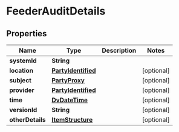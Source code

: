 

# FeederAuditDetails

## Properties

Name | Type | Description | Notes
------------ | ------------- | ------------- | -------------
**systemId** | **String** |  | 
**location** | [**PartyIdentified**](PartyIdentified.md) |  |  [optional]
**subject** | [**PartyProxy**](PartyProxy.md) |  |  [optional]
**provider** | [**PartyIdentified**](PartyIdentified.md) |  |  [optional]
**time** | [**DvDateTime**](DvDateTime.md) |  |  [optional]
**versionId** | **String** |  |  [optional]
**otherDetails** | [**ItemStructure**](ItemStructure.md) |  |  [optional]




